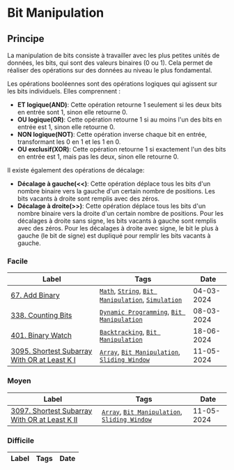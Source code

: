 # Bit Manipulation

## Principe

La manipulation de bits consiste à travailler avec les plus petites unités de données, les bits, qui sont des valeurs binaires (0 ou 1). Cela permet de réaliser des opérations sur des données au niveau le plus fondamental.

Les opérations booléennes sont des opérations logiques qui agissent sur les bits individuels. Elles comprennent :

- **ET logique(AND)**: Cette opération retourne 1 seulement si les deux bits en entrée sont 1, sinon elle retourne 0.
- **OU logique(OR)**: Cette opération retourne 1 si au moins l'un des bits en entrée est 1, sinon elle retourne 0.
- **NON logique(NOT)**: Cette opération inverse chaque bit en entrée, transformant les 0 en 1 et les 1 en 0.
- **OU exclusif(XOR)**: Cette opération retourne 1 si exactement l'un des bits en entrée est 1, mais pas les deux, sinon elle retourne 0.

Il existe également des opérations de décalage:

- **Décalage à gauche(<<)**: Cette opération déplace tous les bits d'un nombre binaire vers la gauche d'un certain nombre de positions. Les bits vacants à droite sont remplis avec des zéros.
- **Décalage à droite(>>)**: Cette opération déplace tous les bits d'un nombre binaire vers la droite d'un certain nombre de positions. Pour les décalages à droite sans signe, les bits vacants à gauche sont remplis avec des zéros. Pour les décalages à droite avec signe, le bit le plus à gauche (le bit de signe) est dupliqué pour remplir les bits vacants à gauche.

### Facile

| Label                                                                                                                     | Tags                                                                                                                       | Date       |
| ------------------------------------------------------------------------------------------------------------------------- | -------------------------------------------------------------------------------------------------------------------------- | ---------- |
| [67. Add Binary](../Probleme/0067.%20Add%20Binary/)                                                                       | [`Math`](./math.md), [`String`](./string.md), [`Bit Manipulation`](./bit_manipulation.md), [`Simulation`](./simulation.md) | 04-03-2024 |
| [338. Counting Bits](../Probleme/0338.%20Counting%20Bits/)                                                                | [`Dynamic Programming`](./dp.md), [`Bit Manipulation`](./bit_manipulation.md)                                              | 08-03-2024 |
| [401. Binary Watch](../Probleme/0401.%20Binary%20Watch/)                                                                  | [`Backtracking`](./backtracking.md), [`Bit Manipulation`](./bit_manipulation.md)                                           | 18-06-2024 |
| [3095. Shortest Subarray With OR at Least K I](../Probleme/3095.%20Shortest%20Subarray%20With%20OR%20at%20Least%20K%20I/) | [`Array`](./array.md), [`Bit Manipulation`](./bit_manipulation.md), [`Sliding Window`](./sliding_window.md)                | 11-05-2024 |

### Moyen

| Label                                                                                                                       | Tags                                                                                                        | Date       |
| --------------------------------------------------------------------------------------------------------------------------- | ----------------------------------------------------------------------------------------------------------- | ---------- |
| [3097. Shortest Subarray With OR at Least K II](../Probleme/3097.%20Shortest%20Subarray%20With%20OR%20at%20Least%20K%20II/) | [`Array`](./array.md), [`Bit Manipulation`](./bit_manipulation.md), [`Sliding Window`](./sliding_window.md) | 11-05-2024 |

### Difficile

| Label | Tags | Date |
| ----- | ---- | ---- |
